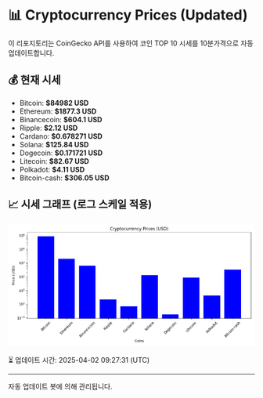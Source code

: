 
# 📊 Cryptocurrency Prices (Updated)

이 리포지토리는 CoinGecko API를 사용하여 코인 TOP 10 시세를 10분가격으로 자동 업데이트합니다.

## 💰 현재 시세
- Bitcoin: **$84982 USD**
- Ethereum: **$1877.3 USD**
- Binancecoin: **$604.1 USD**
- Ripple: **$2.12 USD**
- Cardano: **$0.678271 USD**
- Solana: **$125.84 USD**
- Dogecoin: **$0.171721 USD**
- Litecoin: **$82.67 USD**
- Polkadot: **$4.11 USD**
- Bitcoin-cash: **$306.05 USD**

## 📈 시세 그래프 (로그 스케일 적용)
![Crypto Prices](crypto_prices.png)

⏳ 업데이트 시간: 2025-04-02 09:27:31 (UTC)

---
자동 업데이트 봇에 의해 관리됩니다.
